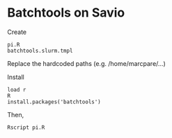 
Batchtools on Savio
===

Create

	pi.R
	batchtools.slurm.tmpl

Replace the hardcoded paths (e.g. /home/marcpare/...)

Install

	load r
	R
	install.packages('batchtools')

Then,

	Rscript pi.R
